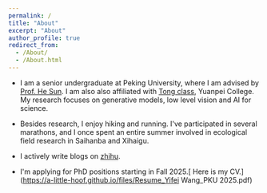 ```yaml
---
permalink: /
title: "About"
excerpt: "About"
author_profile: true
redirect_from: 
  - /About/
  - /About.html
---
```



- I am a senior undergraduate at Peking University, where I am advised by [Prof. He Sun](https://ai4imaging.github.io/). I am also also affiliated with [Tong class](https://tongclass.ac.cn/), Yuanpei College. My research focuses on generative models, low level vision and AI for science. 
  
- Besides research, I enjoy hiking and running. I've participated in several marathons, and I once spent an entire summer involved in ecological field research in Saihanba and Xihaigu.

- I actively write blogs on [zhihu](https://www.zhihu.com/people/cameron-78-28).

- I'm applying for PhD positions starting in Fall 2025.[ Here is my CV.](https://a-little-hoof.github.io/files/Resume_Yifei Wang_PKU 2025.pdf)